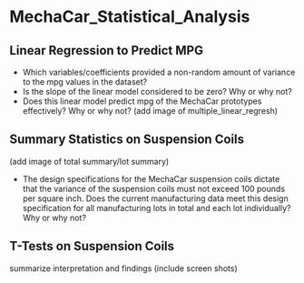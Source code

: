 # MechaCar_Statistical_Analysis

## Linear Regression to Predict MPG

- Which variables/coefficients provided a non-random amount of variance to the mpg values in the dataset?
- Is the slope of the linear model considered to be zero? Why or why not?
- Does this linear model predict mpg of the MechaCar prototypes effectively? Why or why not?
(add image of multiple_linear_regresh)

## Summary Statistics on Suspension Coils

(add image of total summary/lot summary)

- The design specifications for the MechaCar suspension coils dictate that the variance of the suspension coils 
must not exceed 100 pounds per square inch. Does the current manufacturing data meet this design specification for 
all manufacturing lots in total and each lot individually? Why or why not?

## T-Tests on Suspension Coils
summarize interpretation and findings (include screen shots)

